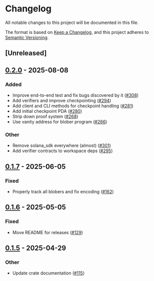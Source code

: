# Changelog

All notable changes to this project will be documented in this file.

The format is based on [Keep a Changelog](https://keepachangelog.com/en/1.0.0/),
and this project adheres to [Semantic Versioning](https://semver.org/spec/v2.0.0.html).

## [Unreleased]

## [0.2.0](https://github.com/nitro-svm/data-anchor/compare/data-anchor-blober-v0.1.7...data-anchor-blober-v0.2.0) - 2025-08-08

### Added

- Improve end-to-end test and fix bugs discovered by it ([#308](https://github.com/nitro-svm/data-anchor/pull/308))
- Add verifiers and improve checkpointing ([#294](https://github.com/nitro-svm/data-anchor/pull/294))
- Add client and CLI methods for checkpoint handling ([#281](https://github.com/nitro-svm/data-anchor/pull/281))
- Add initial checkpoint PDA ([#280](https://github.com/nitro-svm/data-anchor/pull/280))
- Strip down proof system ([#268](https://github.com/nitro-svm/data-anchor/pull/268))
- Use vanity address for blober program ([#266](https://github.com/nitro-svm/data-anchor/pull/266))

### Other

- Remove solana_sdk everywhere (almost) ([#301](https://github.com/nitro-svm/data-anchor/pull/301))
- Add verifier contracts to workspace deps ([#295](https://github.com/nitro-svm/data-anchor/pull/295))

## [0.1.7](https://github.com/nitro-svm/data-anchor/compare/data-anchor-blober-v0.1.6...data-anchor-blober-v0.1.7) - 2025-06-05

### Fixed

- Properly track all blobers and fix encoding ([#162](https://github.com/nitro-svm/data-anchor/pull/162))

## [0.1.6](https://github.com/nitro-svm/nitro-data-module/compare/nitro-da-blober-v0.1.5...nitro-da-blober-v0.1.6) - 2025-05-05

### Fixed

- Move README for releases  ([#129](https://github.com/nitro-svm/nitro-data-module/pull/129))

## [0.1.5](https://github.com/nitro-svm/nitro-data-module/compare/nitro-da-blober-v0.1.4...nitro-da-blober-v0.1.5) - 2025-04-29

### Other

- Update crate documentation ([#115](https://github.com/nitro-svm/nitro-data-module/pull/115))
